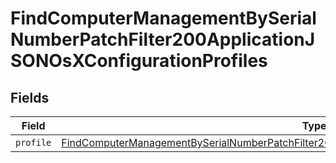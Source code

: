 # FindComputerManagementBySerialNumberPatchFilter200ApplicationJSONOsXConfigurationProfiles


## Fields

| Field                                                                                                                                                                                                                           | Type                                                                                                                                                                                                                            | Required                                                                                                                                                                                                                        | Description                                                                                                                                                                                                                     |
| ------------------------------------------------------------------------------------------------------------------------------------------------------------------------------------------------------------------------------- | ------------------------------------------------------------------------------------------------------------------------------------------------------------------------------------------------------------------------------- | ------------------------------------------------------------------------------------------------------------------------------------------------------------------------------------------------------------------------------- | ------------------------------------------------------------------------------------------------------------------------------------------------------------------------------------------------------------------------------- |
| `profile`                                                                                                                                                                                                                       | [FindComputerManagementBySerialNumberPatchFilter200ApplicationJSONOsXConfigurationProfilesProfile](../../models/operations/findcomputermanagementbyserialnumberpatchfilter200applicationjsonosxconfigurationprofilesprofile.md) | :heavy_minus_sign:                                                                                                                                                                                                              | N/A                                                                                                                                                                                                                             |
